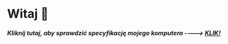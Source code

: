 # Witaj 👋

###### **Kliknij tutaj, aby sprawdzić specyfikację mojego komputera ----> [KLIK!](https://github.com/PawelGamer/PawelGamer/blob/master/PawelGamer%E2%80%99s%20Equipment.md)**

